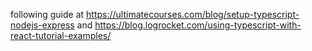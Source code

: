 following guide at https://ultimatecourses.com/blog/setup-typescript-nodejs-express and https://blog.logrocket.com/using-typescript-with-react-tutorial-examples/
